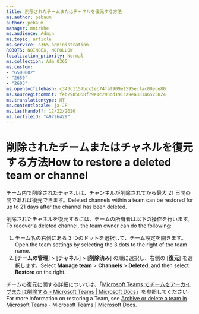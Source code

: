 ```yaml
---
title: 削除されたチームまたはチャネルを復元する方法
ms.author: pebaum
author: pebaum
manager: mnirkhe
ms.audience: Admin
ms.topic: article
ms.service: o365-administration
ROBOTS: NOINDEX, NOFOLLOW
localization_priority: Normal
ms.collection: Adm_O365
ms.custom:
- "6500002"
- "2650"
- "2603"
ms.openlocfilehash: c343c1157bcc1ec74faf909e1595ecfac00ece80
ms.sourcegitcommit: feb2985058f79e1c293dd191ca9ea381a6523824
ms.translationtype: HT
ms.contentlocale: ja-JP
ms.lasthandoff: 12/22/2020
ms.locfileid: "49726429"
---
```

# <a name="how-to-restore-a-deleted-team-or-channel"></a><span data-ttu-id="8b65a-102">削除されたチームまたはチャネルを復元する方法</span><span class="sxs-lookup"><span data-stu-id="8b65a-102">How to restore a deleted team or channel</span></span>

<span data-ttu-id="8b65a-103">チーム内で削除されたチャネルは、チャンネルが削除されてから最大 21 日間の間であれば復元できます。</span><span class="sxs-lookup"><span data-stu-id="8b65a-103">Deleted channels within a team can be restored for up to 21 days after the channel has been deleted.</span></span>

<span data-ttu-id="8b65a-104">削除されたチャネルを復元するには、チームの所有者は以下の操作を行います。</span><span class="sxs-lookup"><span data-stu-id="8b65a-104">To recover a deleted channel, the team owner can do the following:</span></span>

1. <span data-ttu-id="8b65a-105">チーム名の右側にある 3 つのドットを選択して、チーム設定を開きます。</span><span class="sxs-lookup"><span data-stu-id="8b65a-105">Open the team settings by selecting the 3 dots to the right of the team name.</span></span>
2. <span data-ttu-id="8b65a-106">[**チームの管理**] >  [**チャネル**] >  [**削除済み**] の順に選択し、右側の [**復元**] を選択します。</span><span class="sxs-lookup"><span data-stu-id="8b65a-106">Select **Manage team** > **Channels** > **Deleted**, and then select **Restore** on the right.</span></span>

<span data-ttu-id="8b65a-107">チームの復元に関する詳細については、「[Microsoft Teams でチームをアーカイブまたは削除する - Microsoft Teams | Microsoft Docs](https://docs.microsoft.com/microsoftteams/archive-or-delete-a-team#restore-a-deleted-team)」を参照してください。</span><span class="sxs-lookup"><span data-stu-id="8b65a-107">For more information on restoring a Team, see [Archive or delete a team in Microsoft Teams - Microsoft Teams | Microsoft Docs](https://docs.microsoft.com/microsoftteams/archive-or-delete-a-team#restore-a-deleted-team).</span></span>
